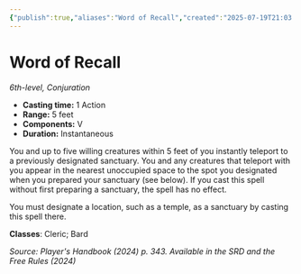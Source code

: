 ```yaml
---
{"publish":true,"aliases":"Word of Recall","created":"2025-07-19T21:03:06.356+02:00","modified":"2025-07-27T18:43:49.164+02:00","cssclasses":"json5e-spell"}
---
```


# Word of Recall
*6th-level, Conjuration*  


- **Casting time:** 1 Action
- **Range:** 5 feet
- **Components:** V
- **Duration:** Instantaneous

You and up to five willing creatures within 5 feet of you instantly teleport to a previously designated sanctuary. You and any creatures that teleport with you appear in the nearest unoccupied space to the spot you designated when you prepared your sanctuary (see below). If you cast this spell without first preparing a sanctuary, the spell has no effect.

You must designate a location, such as a temple, as a sanctuary by casting this spell there.

**Classes**: Cleric; Bard

*Source: Player's Handbook (2024) p. 343. Available in the <span title='Systems Reference Document (5.2)'>SRD</span> and the Free Rules (2024)*